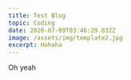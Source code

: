 ```yaml
---
title: Test Blog
topic: Coding
date: 2020-07-09T03:46:29.032Z
image: /assets/img/template2.jpg
excerpt: Hahaha
---
```


Oh yeah
